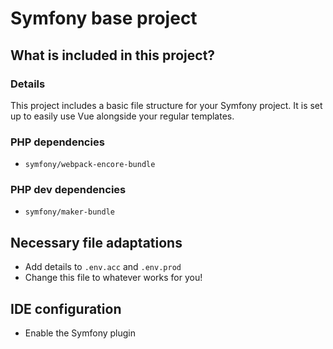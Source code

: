 Symfony base project
====================

## What is included in this project?

### Details

This project includes a basic file structure for your Symfony project. It is set up to easily use Vue alongside your regular templates.

### PHP dependencies

- `symfony/webpack-encore-bundle`

### PHP dev dependencies

- `symfony/maker-bundle`


## Necessary file adaptations

- Add details to `.env.acc` and `.env.prod`
- Change this file to whatever works for you!

## IDE configuration

- Enable the Symfony plugin
